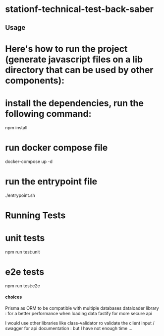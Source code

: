 # stationf-technical-test-back-saber
## Usage

# Here's how to run the project (generate javascript files on a lib directory that can be used by other components):

####
# install the dependencies, run the following command:
npm install

# run docker compose file
docker-compose up -d

# run the entrypoint file
./entrypoint.sh
####




# Running Tests
# unit tests
npm run test:unit

# e2e tests
npm run test:e2e

#### choices ###
Prisma as ORM to be compatible with multiple databases
dataloader library : for a better performance when loading data
fastify for more secure api

I would use other libraries like class-validator ro validate the client input / swagger for api documentation : but I have not enough time ...